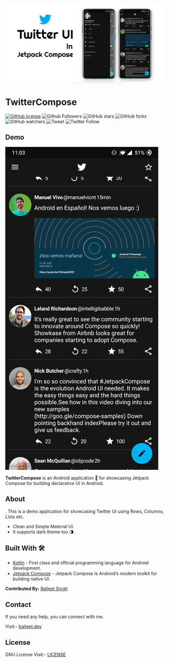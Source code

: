 ![](https://github.com/iambaljeet/TwitterCompose/blob/master/art/twittercomposeUI.png)

# TwitterCompose

[![GitHub license](https://img.shields.io/github/license/iambaljeet/TwitterCompose)](LICENSE)
![Github Followers](https://img.shields.io/github/followers/iambaljeet?label=Follow&style=social)
![GitHub stars](https://img.shields.io/github/stars/iambaljeet/TwitterCompose)
![GitHub forks](https://img.shields.io/github/forks/iambaljeet/TwitterCompose)
![GitHub watchers](https://img.shields.io/github/watchers/iambaljeet/TwitterCompose?style=social)
![Tweet](	https://img.shields.io/twitter/url?url=https%3A%2F%2Fgithub.com%2Fiambaljeet%2FTwitterCompose)
![Twitter Follow](https://img.shields.io/twitter/follow/yetanotherdev_?label=Follow&style=social)

## Demo
![](https://github.com/iambaljeet/TwitterCompose/blob/master/art/demo.webp)

**TwitterCompose** is an Android application 📱 for showcasing Jetpack Compose for building declarative UI in Android.

## About
. This is a demo application for showcasing Twitter UI using Rows, Columns, Lists etc.
- Clean and Simple Material UI.
- It supports dark theme too 🌗.

## Built With 🛠
- [Kotlin](https://kotlinlang.org/) - First class and official programming language for Android development.
- [Jetpack Compose](https://developer.android.com/jetpack/compose) - Jetpack Compose is Android’s modern toolkit for building native UI.

**Contributed By:** [Baljeet Singh](https://github.com/iambaljeet/)

## Contact
If you need any help, you can connect with me.

Visit:- [baljeet.dev](https://baljeet.dev)

## License

GNU License Visit:- [LICENSE](https://github.com/iambaljeet/TwitterCompose/blob/master/LICENSE)

